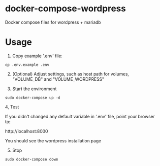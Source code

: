 # docker-compose-wordpress

Docker compose files for wordpress + mariadb

# Usage

1. Copy example '.env' file:

```
cp .env.example .env
```

2. (Optional) Adjust settings, such as host path for volumes, "VOLUME_DB" and "VOLUME_WORDPRESS"

3. Start the environment

```
sudo docker-compose up -d
```

4, Test

If you didn't changed any default variable in '.env' file, point your browser to:

http://localhost:8000

You should see the wordpress installation page

5. Stop

```
sudo docker-compose down
```
